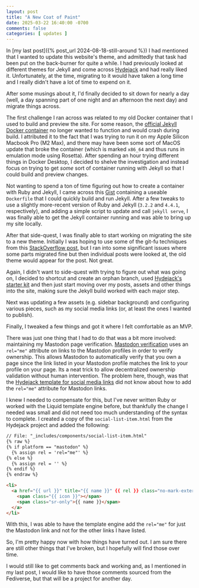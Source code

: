 ```yaml
---
layout: post
title: "A New Coat of Paint"
date: 2025-03-22 16:40:00 -0700
comments: false
categories: [ updates ]
---
```


In [my last post]({% post_url 2024-08-18-still-around %}) I had mentioned that I
wanted to update this website's theme, and admittedly that task had been put on
the back-burner for quite a while. I had previously looked at different themes
for Jekyll and come across [Hydejack](hj) and had really liked
it. Unfortunately, at the time, migrating to it would have taken a long time and
I really didn't have a lot of time to expend on it.

After some musings about it, I'd finally decided to sit down for nearly a day
(well, a day spanning part of one night and an afternoon the next day) and
migrate things across.

The first challenge I ran across was related to my old Docker container that I
used to build and preview the site. For some reason, the [official Jekyll Docker container](jdc)
no longer wanted to function and would crash during build. I attributed it to
the fact that I was trying to run it on my Apple Silicon Macbook Pro (M2 Max),
and there may have been some sort of MacOS update that broke the container
(which is marked `x86_64` and thus runs in emulation mode using Rosetta). After
spending an hour trying different things in Docker Desktop, I decided to shelve
the investigation and instead focus on trying to get _some_ sort of container
running with Jekyll so that I could build and preview changes.

Not wanting to spend a ton of time figuring out how to create a container with
Ruby and Jekyll, I came across this [Gist](ghgj) containing a useable
`Dockerfile` that I could quickly build and run Jekyll. After a few tweaks to
use a slightly more-recent version of Ruby and Jekyll (`3.2.2` and `4.4.1`,
respectively), and adding a simple script to update and call `jekyll serve`, I
was finally able to get the Jekyll container running and was able to bring up
my site locally.

After that side-quest, I was finally able to start working on migrating the
site to a new theme. Initially I was hoping to use some of the git-fu techniques
from this [StackOverflow post](so1), but I ran into some significant issues
where some parts migrated fine but then individual posts were looked at, the old
theme would appear for the post. Not great.

Again, I didn't want to side-quest with trying to figure out what was going on,
I decided to shortcut and create an orphan branch, used
[Hydejack's starter kit](hsk) and then just start moving over my posts, assets
and other things into the site, making sure the Jekyll build worked with each
major step.

Next was updating a few assets (e.g. sidebar background) and configuring various
pieces, such as my social media links (or, at least the ones I wanted to
publish).

Finally, I tweaked a few things and got it where I felt comfortable as an MVP.

There was just one thing that I had to do that was a bit more involved: maintaining
my Mastodon page verification. [Mastodon verification][mv] uses an `rel="me"`
attribute on links to the Mastodon profiles in order to verify ownership. This
allows Mastodon to automatically verify that you own a page since the link listed
in your Mastodon profile matches the link to your profile on your page. Its a
neat trick to allow decentralized ownership validation without human intervention.
The problem here, though, was that the [Hydejack template for social media links](htsml)
did not know about how to add the `rel="me"` attribute for Mastodon links.

I knew I needed to compensate for this, but I've never written Ruby or worked
with the Liquid template engine before, but thankfully the change I needed was
small and did not need too much understanding of the syntax to complete. I
created a copy of the `social-list-item.html` from the Hydejack project and
added the following:

~~~html
// File: "_includes/components/social-list-item.html"
{% raw %}
{% if platform == "mastodon" %}
  {% assign rel = 'rel="me"' %}
{% else %}
  {% assign rel = '' %}
{% endif %}
{% endraw %}

<li>
  <a href="{{ url }}" title="{{ name }}" {{ rel }} class="no-mark-external">
    <span class="{{ icon }}"></span>
    <span class="sr-only">{{ name }}</span>
  </a>
</li>
~~~

With this, I was able to have the template engine add the `rel="me"` for just
the Mastodon link and not for the other links I have listed.

So, I'm pretty happy now with how things have turned out. I am sure there are
still other things that I've broken, but I hopefully will find those over time.

I would still like to get comments back and working and, as I mentioned in my
last post, I would like to have those comments sourced from the Fediverse, but
that will be a project for another day.


[hj]: https://hydejack.com
[jdc]: https://hub.docker.com/r/jekyll/jekyll
[ghgj]: https://gist.github.com/BillRaymond/db761d6b53dc4a237b095819d33c7332
[so1]: https://stackoverflow.com/a/37186333
[hsk]: https://github.com/hydecorp/hydejack-starter-kit
[mv]: https://joinmastodon.org/verification
[htsml]: https://github.com/hydecorp/hydejack/blob/c78296b369e12e40ef30210a8818915c3700a2bd/_includes/components/social-list-item.html
